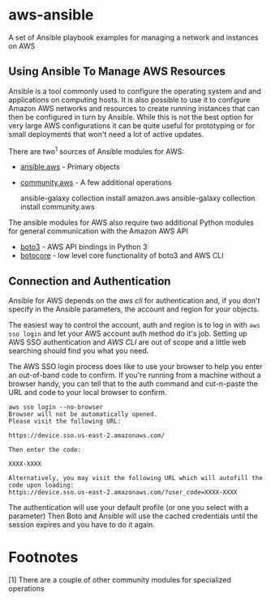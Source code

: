 # aws-ansible
A set of Ansible playbook examples for managing a network and instances on AWS

## Using Ansible To Manage AWS Resources

Ansible is a tool commonly used to configure the operating system and
and applications on computing hosts. It is also possible to use it to
configure Amazon AWS networks and resources to create running
instances that can then be configured in turn by Ansible.  While this
is not the best option for very large AWS configurations it can be
quite useful for prototyping or for small deployments that won't need
a lot of active updates.

There are two<sup>1</sup> sources of Ansible modules for AWS:

* [ansible.aws](https://galaxy.ansible.com/ui/repo/published/community/aws/) - Primary objects
* [community.aws](https://galaxy.ansible.com/ui/repo/published/amazon/aws/) - A few additional operations 

    ansible-galaxy collection install amazon.aws
    ansible-galaxy collection install community.aws

The ansible modules for AWS also require two additional Python
modules for general communication with the Amazon AWS API

* [boto3](https://github.com/boto/boto3) - AWS API bindings in Python 3
* [botocore](https://github.com/boto/botocore) - low level core functionality of boto3 and AWS CLI

## Connection and Authentication

Ansible for AWS depends on the *aws cli* for authentication and, if you don't specify in the
Ansible parameters, the account and region for your objects.

The easiest way to control the account, auth and region is to log in with `aws sso login` and let
your AWS account auth method do it's job. Setting up AWS SSO
authentication and *AWS CLI* are out of scope and a little web
searching should find you what you need. 


The AWS SSO login process does like to use your browser to help you
enter an out-of-band code to confirm.  If you're running from a
machine without a browser handy, you can tell that to the auth command
and cut-n-paste the URL and code to your local browser to confirm.

    aws sso login --no-browser
	Browser will not be automatically opened.
	Please visit the following URL:

	https://device.sso.us-east-2.amazonaws.com/

	Then enter the code:

	XXXX-XXXX

	Alternatively, you may visit the following URL which will autofill the code upon loading:
	https://device.sso.us-east-2.amazonaws.com/?user_code=XXXX-XXXX

The authentication will use your default profile (or one you select
with a parameter) Then Boto and Ansible will use the cached
credentials until the session expires and you have to do it again.

## 

# Footnotes

[1] There are a couple of other community modules for specialized operations
